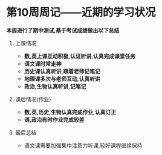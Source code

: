 # 第10周周记——近期的学习状况
**本周进行了期中测试,基于考试成绩做出以下总结**  
1. 上课情况
    - **数,英上课互动积极,认证听讲,认真完成课堂任务**
    - **语文课时常走神**
    - **历史课认真听讲,跟着老师记笔记**
    - **地理课多次与老师互动,认真听讲**
    - **政治,生物认真听讲,记笔记**  

2. 课后情况(作业)
    - **数,英,历史,生物认真完成作业,认真订正**
    - **语,政治有时作业完成较差**

3. 最后总结  
    - 语文课需要加强集中注意力听课,较好课程继续保持
    